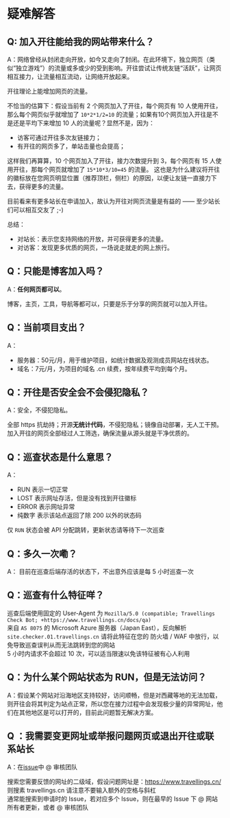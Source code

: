
# 疑难解答

## Q: 加入开往能给我的网站带来什么？

A：网络曾经从封闭走向开放，如今又走向了封闭。在此环境下，独立网页（类似“独立游戏”）的流量或多或少的受到影响。开往尝试让传统友链“活跃”，让网页相互接力，让流量相互流动，让网络开放起来。

开往理论上能增加网页的流量。

不恰当的估算下：假设当前有 2 个网页加入了开往，每个网页有 10 人使用开往，那么每个网页似乎就增加了 `10*2*1/2=10` 的流量；如果有10个网页加入开往是不是还是平均下来增加 10 人的流量呢？显然不是，因为：

- 访客可通过开往多次友链接力；
- 有开往的网页多了，单站击量也会提高；

这样我们再算算，10 个网页加入了开往，接力次数提升到 3，每个网页有 15 人使用开往，那每个网页就增加了 `15*10*3/10=45` 的流量。
这也是为什么建议将开往的徽标放在您网页明显位置（推荐顶栏，侧栏）的原因，以便让友链一直接力下去，获得更多的流量。

目前看来有更多站长在申请加入，故认为开往对网页流量是有益的 —— 至少站长们可以相互交友了 ;-)

总结：

- 对站长：表示您支持网络的开放，并可获得更多的流量。
- 对访客：发现更多优质的网页，一场说走就走的网上旅行。

## Q：只能是博客加入吗？

A：**任何网页都可以**。

博客，主页，工具，导航等都可以，只要是乐于分享的网页就可以加入开往。

## Q：当前项目支出？

A：

- 服务器：50元/月，用于维护项目，如统计数据及观测成员网站在线状态。
- 域名：7元/月，为项目的域名 .cn 续费，按年续费平均到每个月。

## Q：开往是否安全会不会侵犯隐私？

A：安全，不侵犯隐私。

全部 https 抗劫持；开源**无统计代码**，不侵犯隐私；镜像自动部署，无人工干预。加入开往的网页全部经过人工筛选，确保流量从源头就是干净优质的。

## Q：巡查状态是什么意思？

A：
- RUN      表示一切正常
- LOST     表示网址存活，但是没有找到开往徽标
- ERROR    表示网址异常
- 纯数字    表示该站点返回了除 200 以外的状态码

仅 `RUN` 状态会被 API 分配跳转，更新状态请等待下一次巡查

## Q：多久一次嘞？

A：
目前在巡查后端存活的状态下，不出意外应该是每 5 小时巡查一次

## Q：巡查有什么特征咩？

巡查后端使用固定的 User-Agent 为 `Mozilla/5.0 (compatible; Travellings Check Bot; +https://www.travellings.cn/docs/qa)`  
来自 `AS 8075` 的 Microsoft Azure 服务器（Japan East），反向解析 `site.checker.01.travellings.cn`
请将此特征在您的 防火墙 / WAF 中放行，以免导致巡查误判从而无法跳转到您的网站  
5 小时内请求不会超过 10 次，可以适当限速以免该特征被有心人利用  

## Q：为什么某个网站状态为 RUN，但是无法访问？

A：假设某个网站对沿海地区支持较好，访问顺畅，但是对西藏等地的无法加载，则开往会将其判定为站点正常，所以您在接力过程中会发现极少量的异常网址，他们在其他地区是可以打开的，目前此问题暂无解决方案。

## Q ：我需要变更网址或举报问题网页或退出开往或联系站长

A：在[issue](https://github.com/travellings-link/travellings/issues)中 @ 审核团队

搜索您需要反馈的网址的二级域，假设问题网址是：<https://www.travellings.cn/> 则搜素 travellings.cn 请注意不要输入额外的空格与斜杠  
通常能搜索到申请时的 Issue，若对应多个 Issue，则在最早的 Issue 下 @ 网站所有者更新，或者 @ 审核团队
